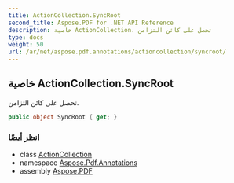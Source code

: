 ```yaml
---
title: ActionCollection.SyncRoot
second_title: Aspose.PDF for .NET API Reference
description: خاصية ActionCollection. تحصل على كائن التزامن
type: docs
weight: 50
url: /ar/net/aspose.pdf.annotations/actioncollection/syncroot/
---
```

## خاصية ActionCollection.SyncRoot

تحصل على كائن التزامن.

```csharp
public object SyncRoot { get; }
```

### انظر أيضًا

* class [ActionCollection](../)
* namespace [Aspose.Pdf.Annotations](../../../aspose.pdf.annotations/)
* assembly [Aspose.PDF](../../../)